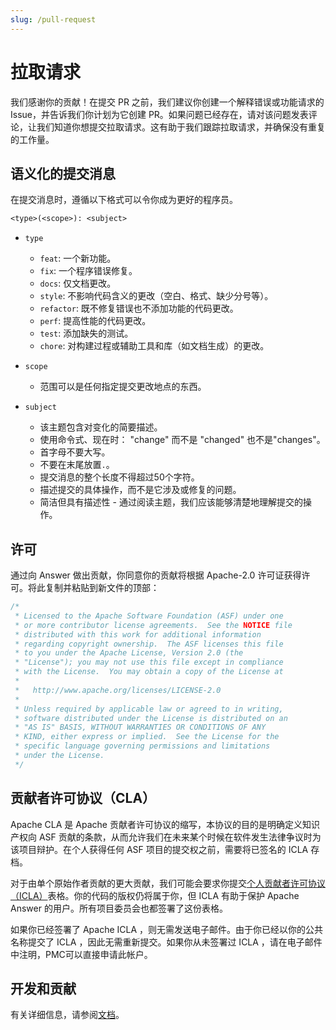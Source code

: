 ```yaml
---
slug: /pull-request
---
```


# 拉取请求

我们感谢你的贡献！在提交 PR 之前，我们建议你创建一个解释错误或功能请求的 Issue，并告诉我们你计划为它创建 PR。如果问题已经存在，请对该问题发表评论，让我们知道你想提交拉取请求。这有助于我们跟踪拉取请求，并确保没有重复的工作量。

## 语义化的提交消息

在提交消息时，遵循以下格式可以令你成为更好的程序员。

```txt
<type>(<scope>): <subject>
```

- `type`

  - `feat`: 一个新功能。
  - `fix`: 一个程序错误修复。
  - `docs`: 仅文档更改。
  - `style`: 不影响代码含义的更改（空白、格式、缺少分号等）。
  - `refactor`: 既不修复错误也不添加功能的代码更改。
  - `perf`: 提高性能的代码更改。
  - `test`: 添加缺失的测试。
  - `chore`: 对构建过程或辅助工具和库（如文档生成）的更改。

- `scope`

  - 范围可以是任何指定提交更改地点的东西。

- `subject`
  - 该主题包含对变化的简要描述。
  - 使用命令式、现在时： "change" 而不是 "changed" 也不是"changes"。
  - 首字母不要大写。
  - 不要在末尾放置`.`。
  - 提交消息的整个长度不得超过50个字符。
  - 描述提交的具体操作，而不是它涉及或修复的问题。
  - 简洁但具有描述性 - 通过阅读主题，我们应该能够清楚地理解提交的操作。
## 许可

通过向 Answer 做出贡献，你同意你的贡献将根据 Apache-2.0 许可证获得许可。将此复制并粘贴到新文件的顶部：

```go
/*
 * Licensed to the Apache Software Foundation (ASF) under one
 * or more contributor license agreements.  See the NOTICE file
 * distributed with this work for additional information
 * regarding copyright ownership.  The ASF licenses this file
 * to you under the Apache License, Version 2.0 (the
 * "License"); you may not use this file except in compliance
 * with the License.  You may obtain a copy of the License at
 *
 *   http://www.apache.org/licenses/LICENSE-2.0
 *
 * Unless required by applicable law or agreed to in writing,
 * software distributed under the License is distributed on an
 * "AS IS" BASIS, WITHOUT WARRANTIES OR CONDITIONS OF ANY
 * KIND, either express or implied.  See the License for the
 * specific language governing permissions and limitations
 * under the License.
 */
 ```

## 贡献者许可协议（CLA）

Apache CLA 是 Apache 贡献者许可协议的缩写，本协议的目的是明确定义知识产权向 ASF 贡献的条款，从而允许我们在未来某个时候在软件发生法律争议时为该项目辩护。在个人获得任何 ASF 项目的提交权之前，需要将已签名的 ICLA 存档。

对于由单个原始作者贡献的更大贡献，我们可能会要求你提交[个人贡献者许可协议（ICLA）](https://www.apache.org/licenses/contributor-agreements.html)表格。你的代码的版权仍将属于你，但 ICLA 有助于保护 Apache Answer 的用户。所有项目委员会也都签署了这份表格。

如果你已经签署了 Apache ICLA ，则无需发送电子邮件。由于你已经以你的公共名称提交了 ICLA ，因此无需重新提交。如果你从未签署过 ICLA ，请在电子邮件中注明，PMC可以直接申请此帐户。


## 开发和贡献

有关详细信息，请参阅[文档](/docs/development)。
